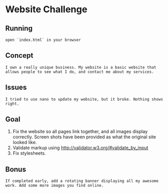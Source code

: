 # Website Challenge

## Running
	
	open `index.html` in your browser

## Concept

	I own a really unique business. My website is a basic website that allows people to see what I do, and contact me about my services.
	
## Issues
	
	I tried to use nano to update my website, but it broke. Nothing shows right.
	
## Goal

1. Fix the website so all pages link together, and all images display correctly. Screen shots have been provided as what the original site looked like.
2. Validate markup using http://validator.w3.org/#validate_by_input
3. Fix stylesheets.

## Bonus

	If completed early, add a rotating banner displaying all my awesome work. Add some more images you find online.